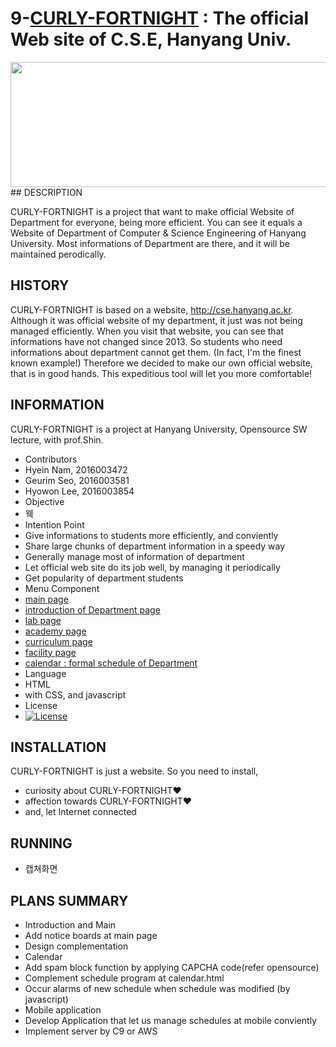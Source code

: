 9-[CURLY-FORTNIGHT](https://github.com/namhyein/CURLY-FORTNIGHT)  :   The official Web site of C.S.E, Hanyang Univ.
===============================================================
<img src="http://postfiles4.naver.net/MjAxNjExMTZfMTMy/MDAxNDc5MjU3OTEyMzg0.-2uzsAd8seTEdC0fAdsfzTK5YcNloGA497zpEAl3NuMg.1XdNfustDDvzwg2zwjWaN084OW01-axqyOVpx2TCO_og.PNG.skgpdls11/%EC%8A%A4%ED%81%AC%EB%A6%B0%EC%83%B7_2016-11-16_%EC%98%A4%EC%A0%84_9.56.50.png?type=w3" height="200" width="530">
## DESCRIPTION

CURLY-FORTNIGHT is a project that want to make official Website of Department for everyone, being more efficient.
You can see it equals a Website of Department of Computer & Science Engineering of Hanyang University.
Most informations of Department are there, and it will be maintained perodically.

## HISTORY

CURLY-FORTNIGHT is based on a website, http://cse.hanyang.ac.kr. Although it was official website of my department, it just was not being managed efficiently. 
When you visit that website, you can see that informations have not changed since 2013.
So students who need informations about department cannot get them. (In fact, I'm the finest known example!)
Therefore we decided to make our own official website, that is in good hands.
This expeditious tool will let you more comfortable!


## INFORMATION
CURLY-FORTNIGHT is a project at Hanyang University, Opensource SW lecture, with prof.Shin.

* Contributors
 * Hyein Nam, 2016003472
 * Geurim Seo, 2016003581
 * Hyowon Lee, 2016003854
* Objective
 * 웩
* Intention Point
 * Give informations to students more efficiently, and conviently
 * Share large chunks of department information in a speedy way
 * Generally manage most of information of department
 * Let official web site do its job well, by managing it periodically
 * Get popularity of department students
* Menu Component
 * [main page](https://github.com/namhyein/CURLY-FORTNIGHT/tree/master/main)
 * [introduction of Department page](https://github.com/namhyein/CURLY-FORTNIGHT/tree/master/introduction/src/1_Introduction)
 * [lab page](https://github.com/namhyein/CURLY-FORTNIGHT/tree/master/introduction/src/2_LAB)
 * [academy page](https://github.com/namhyein/CURLY-FORTNIGHT/tree/master/introduction/src/3_academy)
 * [curriculum page](https://github.com/namhyein/CURLY-FORTNIGHT/tree/master/introduction/src/4_Curriculum)
 * [facility page](https://github.com/namhyein/CURLY-FORTNIGHT/tree/master/introduction/src/5_Facility) 
 * [calendar : formal schedule of Department](https://github.com/namhyein/CURLY-FORTNIGHT/tree/master/calendar)
* Language
 * HTML
  * with CSS, and javascript
* License
 * [![License](https://img.shields.io/badge/license-GPLv3-green.svg)](http://www.gnu.org/licenses/gpl-3.0.html)

## INSTALLATION

CURLY-FORTNIGHT is just a website. So you need to install,

* curiosity about CURLY-FORTNIGHT❤
* affection towards CURLY-FORTNIGHT❤
* and, let Internet connected

## RUNNING

* 캡쳐화면

## PLANS SUMMARY

* Introduction and Main
 * Add notice boards at main page
 * Design complementation
* Calendar
 * Add spam block function by applying CAPCHA code(refer opensource)
 * Complement schedule program at calendar.html
 * Occur alarms of new schedule when schedule was modified (by javascript)
* Mobile application
 * Develop Application that let us manage schedules at mobile conviently
* Implement server by C9 or AWS

